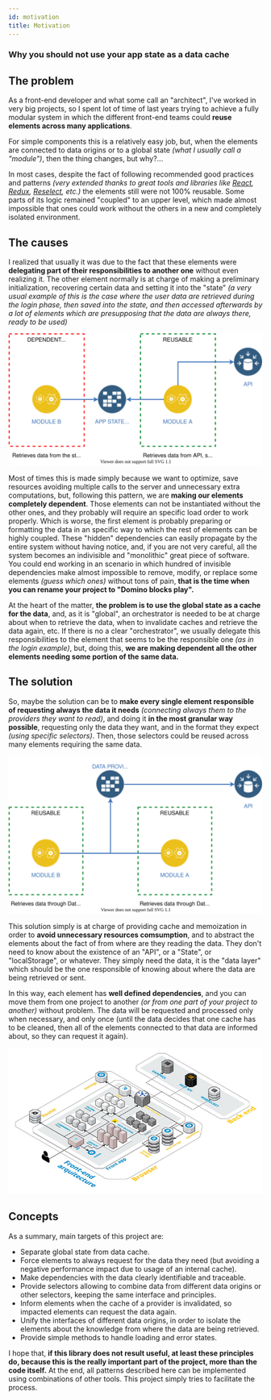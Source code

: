 ```yaml
---
id: motivation
title: Motivation
---
```


### Why you should not use your app state as a data cache

## The problem

As a front-end developer and what some call an &quot;architect&quot;, I've worked in very big projects, so I spent lot of time of last years trying to achieve a fully modular system in which the different front-end teams could __reuse elements across many applications__.

For simple components this is a relatively easy job, but, when the elements are connected to data origins or to a global state _(what I usually call a &quot;module&quot;)_, then the thing changes, but why?...

In most cases, despite the fact of following recommended good practices and patterns _(very extended thanks to great tools and libraries like [React][react], [Redux][redux], [Reselect][reselect], etc.)_ the elements still were not 100% reusable. Some parts of its logic remained "coupled" to an upper level, which made almost impossible that ones could work without the others in a new and completely isolated environment.


## The causes

I realized that usually it was due to the fact that these elements were __delegating part of their responsibilities to another one__ without even realizing it. The other element normally is at charge of making a preliminary initialization, recovering certain data and setting it into the "state" _(a very usual example of this is the case where the user data are retrieved during the login phase, then saved into the state, and then accessed afterwards by a lot of elements which are presupposing that the data are always there, ready to be used)_

![Wrong state usage](assets/schemas/wrong-state-usage.svg)

Most of times this is made simply because we want to optimize, save resources avoiding multiple calls to the server and unnecessary extra computations, but, following this pattern, we are __making our elements completely dependent__. Those elements can not be instantiated without the other ones, and they probably will require an specific load order to work properly. Which is worse, the first element is probably preparing or formatting the data in an specific way to which the rest of elements can be highly coupled. These "hidden" dependencies can easily propagate by the entire system without having notice, and, if you are not very careful, all the system becomes an indivisible and "monolithic" great piece of software. You could end working in an scenario in which hundred of invisible dependencies make almost impossible to remove, modify, or replace some elements _(guess which ones)_ without tons of pain, __that is the time when you can rename your project to "Domino blocks play".__

At the heart of the matter, __the problem is to use the global state as a cache for the data__, and, as it is "global", an orchestrator is needed to be at charge about when to retrieve the data, when to invalidate caches and retrieve the data again, etc. If there is no a clear "orchestrator", we usually delegate this responsibilities to the element that seems to be the responsible one _(as in the login example)_, but, doing this, __we are making dependent all the other elements needing some portion of the same data.__

## The solution

So, maybe the solution can be to __make every single element responsible of requesting always the data it needs__ _(connecting always them to the providers they want to read)_, and doing it __in the most granular way possible__, requesting only the data they want, and in the format they expect _(using specific selectors)_. Then, those selectors could be reused across many elements requiring the same data.

![Data Provider usage](assets/schemas/data-provider-usage.svg)

This solution simply is at charge of providing cache and memoization in order to __avoid unnecessary resources comsumption__, and to abstract the elements about the fact of from where are they reading the data. They don't need to know about the existence of an "API", or a "State", or "localStorage", or whatever. They simply need the data, it is the "data layer" which should be the one responsible of knowing about where the data are being retrieved or sent.

In this way, each element has __well defined dependencies__, and you can move them from one project to another _(or from one part of your project to another)_ without problem. The data will be requested and processed only when necessary, and only once (until the data decides that one cache has to be cleaned, then all of the elements connected to that data are informed about, so they can request it again).

[![Data Provider usage example](assets/schemas/data-provider-usage-architecture.jpg)](/img/front-end-architecture.png)

## Concepts

As a summary, main targets of this project are:

- Separate global state from data cache.
- Force elements to always request for the data they need (but avoiding a negative performance impact due to usage of an internal cache).
- Make dependencies with the data clearly identifiable and traceable.
- Provide selectors allowing to combine data from different data origins or other selectors, keeping the same interface and principles.
- Inform elements when the cache of a provider is invalidated, so impacted elements can request the data again.
- Unify the interfaces of different data origins, in order to isolate the elements about the knowledge from where the data are being retrieved.
- Provide simple methods to handle loading and error states.

I hope that, __if this library does not result useful, at least these principles do, because this is the really important part of the project, more than the code itself.__ At the end, all patterns described here can be implemented using combinations of other tools. This project simply tries to facilitate the process.

[nodejs]: https://nodejs.org/en/
[redux]: https://redux.js.org/
[react]: https://reactjs.org/
[data-provider-react]: https://www.npmjs.com/package/@data-provider/react
[data-provider-axios]: https://www.npmjs.com/package/@data-provider/axios
[data-provider-browser-storage]: https://www.npmjs.com/package/@data-provider/browser-storage
[reselect]: https://github.com/reduxjs/reselect
